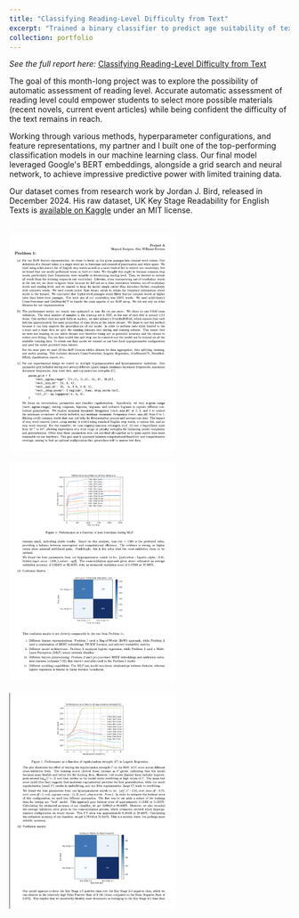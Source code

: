 ```yaml
---
title: "Classifying Reading-Level Difficulty from Text"
excerpt: "Trained a binary classifier to predict age suitability of text excerpts with 70% AUROC accuracy. First attempted a Bag of Words feature representation, then improved performance with our open-ended solution.<br/><a href='/files/ML_Project_A.pdf' target='_blank'><img src='/images/ML-Project-A-Report-Snapshot3.png' style='max-width:300px; height:auto; margin-top:20px; margin-right:20px;'></a><a href='/files/ML_Project_A.pdf' target='_blank'><img src='/images/ML-Project-A-Report-Snapshot.png' style='max-width:300px; height:auto; margin-top:20px; margin-right:20px;'></a><a href='/files/ML_Project_A.pdf' target='_blank'><img src='/images/ML-Project-A-Report-Snapshot2.png' style='max-width:300px; height:auto; margin-top:20px; margin-right:20px;'></a>"
collection: portfolio
---
```


*See the full report here:* [Classifying Reading-Level Difficulty from Text](/files/ML_Project_A.pdf)

The goal of this month-long project was to explore the possibility of automatic assessment of reading level. Accurate automatic assessment of reading level could empower students to select more possible materials (recent novels, current event articles) while being confident the difficulty of the text remains in reach.

Working through various methods, hyperparameter configurations, and feature representations, my partner and I built one of the top-performing classification models in our machine learning class. Our final model leveraged Google's BERT embeddings, alongside a grid search and neural network, to achieve impressive predictive power with limited training data.

Our dataset comes from research work by Jordan J. Bird, released in December 2024. His raw dataset, UK Key Stage Readability for English Texts is [available on Kaggle](https://www.kaggle.com/datasets/birdy654/uk-key-stage-readability-for-english-texts) under an MIT license.

<a href='/files/ML_Project_A.pdf' target='_blank'><img src='/images/ML-Project-A-Report-Snapshot3.png' style='max-width:300px; height:auto; margin-top:20px; margin-right:20px;'></a><a href='/files/ML_Project_A.pdf' target='_blank'><img src='/images/ML-Project-A-Report-Snapshot.png' style='max-width:300px; height:auto; margin-top:20px; margin-right:20px;'></a><a href='/files/ML_Project_A.pdf' target='_blank'><img src='/images/ML-Project-A-Report-Snapshot2.png' style='max-width:300px; height:auto; margin-top:20px; margin-right:20px;'></a>
